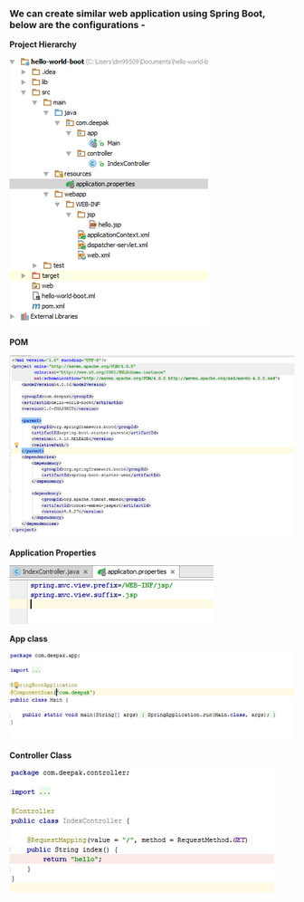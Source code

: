 ### We can create similar web application using Spring Boot, below are the configurations -

**Project Hierarchy**

![Hierarchy](https://github.com/deepakmotlani/Notes/blob/master/Spring%20Framework/Spring%20MVC/images/mvc-boot-hierarchy.PNG)

**POM**

![pom.xml](https://github.com/deepakmotlani/Notes/blob/master/Spring%20Framework/Spring%20MVC/images/mvc-boot-pom.PNG)

**Application Properties**

![](https://github.com/deepakmotlani/Notes/blob/master/Spring%20Framework/Spring%20MVC/images/mvc-boot-app-props.PNG)

**App class**

![](https://github.com/deepakmotlani/Notes/blob/master/Spring%20Framework/Spring%20MVC/images/mvc-boot-app.PNG)

**Controller Class**

![](https://github.com/deepakmotlani/Notes/blob/master/Spring%20Framework/Spring%20MVC/images/mvc-boot-controller.PNG)
